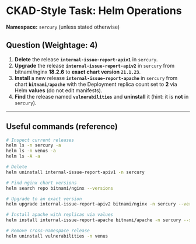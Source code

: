 # CKAD-Style Task: Helm Operations

**Namespace:** `sercury` (unless stated otherwise)

## **Question (Weightage: 4)**

1. **Delete** the release **`internal-issue-report-apiv1`** in `sercury`.
2. **Upgrade** the release **`internal-issue-report-apiv2`** in `sercury` from bitnami/nginx **18.2.6** to **exact chart version `21.1.23`**.
3. **Install** a new release **`internal-issue-report-apache`** in `sercury` from chart **`bitnami/apache`** with the Deployment replica count set to **2** via Helm **values** (do not edit manifests).
4. **Find** the release named **`vulnerabilities`** and **uninstall** it (hint: it is **not** in `sercury`).

---

## Useful commands (reference)
```bash
# Inspect current releases
helm ls -n sercury -a
helm ls -n venus -a
helm ls -A -a

# Delete
helm uninstall internal-issue-report-apiv1 -n sercury

# Find nginx chart versions
helm search repo bitnami/nginx --versions

# Upgrade to an exact version
helm upgrade internal-issue-report-apiv2 bitnami/nginx -n sercury --version 21.1.23

# Install apache with replicas via values
helm install internal-issue-report-apache bitnami/apache -n sercury --set replicaCount=2

# Remove cross-namespace release
helm uninstall vulnerabilities -n venus
